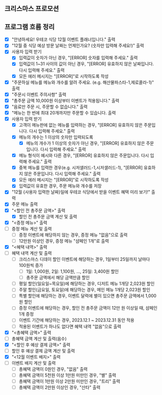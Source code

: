 ## 크리스마스 프로모션

## 프로그램 흐름 정리
- [x] "안녕하세요! 우테코 식당 12월 이벤트 플래너입니다." 출력
- [x] "12월 중 식당 예상 방문 날짜는 언제인가요? (숫자만 입력해 주세요!)" 출력
- [x] 사용자 입력 받기
    - [x] 입력값이 숫자가 아닌 경우, "[ERROR] 숫자를 입력해 주세요." 출력
    - [x] 입력값이 1~31 사이의 값이 아닌 경우, "[ERROR] 유효하지 않은 날짜입니다. 다시 입력해 주세요." 출력
  - [x] 모든 에러 메시지는 "[ERROR]"로 시작하도록 작성
- [x] "주문하실 메뉴를 메뉴와 개수를 알려 주세요. (e.g. 해산물파스타-1,제로콜라-1)" 출력
- [x] "주문시 이벤트 주의사항" 출력
- [x] "총주문 금액 10,000원 이상부터 이벤트가 적용됩니다." 출력
- [x] "음료만 주문 시, 주문할 수 없습니다." 출력
- [x] "메뉴는 한 번에 최대 20개까지만 주문할 수 있습니다. 출력
- [x] 사용자 입력 받기
  - [x] 고객이 메뉴판에 없는 메뉴를 입력하는 경우, "[ERROR] 유효하지 않은 주문입니다. 다시 입력해 주세요." 출력
  - [x] 메뉴의 개수는 1 이상의 숫자만 입력되도록
    - [x] 메뉴의 개수가 1 이상의 숫자가 아닌 경우, "[ERROR] 유효하지 않은 주문입니다. 다시 입력해 주세요." 출력
  - [x] 메뉴 형식이 예시와 다른 경우, "[ERROR] 유효하지 않은 주문입니다. 다시 입력해 주세요." 출력
  - [x] 중복 메뉴를 입력한 경우(e.g. 시저샐러드-1,시저샐러드-1), "[ERROR] 유효하지 않은 주문입니다. 다시 입력해 주세요." 출력
  - [x] 모든 에러 메시지는 "[ERROR]"로 시작하도록 작성
  - [x] 입력값이 유효한 경우, 주문 메뉴와 개수를 저장
- [x] "12월 {사용자 입력한 날짜}일에 우테코 식당에서 받을 이벤트 혜택 미리 보기!" 출력 
- [x] 주문 메뉴 출력
- [x] "<할인 전 총주문 금액>" 출력
  - [x] 할인 전 총주문 금액 계산 및 출력
- [x] "<증정 메뉴>" 출력
- [ ] 증정 메뉴 계산 및 출력
  - [ ] 증정 이벤트에 해당하지 않는 경우, 증정 메뉴 "없음"으로 출력
  - [ ] 12만원 이상인 경우, 증정 메뉴 "샴페인 1개"로 출력
- [x] "<혜택 내역>" 출력
- [ ] 혜택 내역 계산 및 출력
  - [ ] 크리스마스 디데이 할인 이벤트에 해당하는 경우, 1일부터 25일까지 날마다 100원씩 증가
    - [ ] 1일: 1,000원, 2일: 1,100원, ..., 25일: 3,400원 할인
    - [ ] 총주문 금액에서 해당 금액만큼 할인
  - [ ] 평일 할인(일요일~목요일)에 해당하는 경우, 디저트 메뉴 1개당 2,023원 할인
  - [ ] 주말 할인(금요일, 토요일)에 해당하는 경우, 메인 메뉴 1개당 2,023원 할인
  - [ ] 특별 할인에 해당하는 경우, 이벤트 달력에 별이 있으면 총주문 금액에서 1,000원 할인
  - [ ] 증정 이벤트에 해당하는 경우, 할인 전 총주문 금액이 12만 원 이상일 때, 샴페인 1개 증정
  - [ ] 이벤트 기간에 해당하는 경우, 2023.12.1 ~ 2023.12.31 동안 적용
  - [ ] 적용된 이벤트가 하나도 없다면 혜택 내역 "없음"으로 출력
- [x] "<총혜택 금액>" 출력
- [ ] 총혜택 금액 계산 및 출력(음수)
- [x] "<할인 후 예상 결제 금액>" 출력
- [ ] 할인 후 예상 결제 금액 계산 및 출력
- [x] "<12월 이벤트 배지>" 출력
- [ ] 이벤트 배지 계산 및 출력
  - [ ] 총혜택 금액이 0원인 경우, "없음" 출력
  - [ ] 총혜택 금액이 5천원 이상 1만원 미만인 경우, "별" 출력
  - [ ] 총혜택 금액이 1만원 이상 2만원 미만인 경우, "트리" 출력
  - [ ] 총혜택 금액이 2만원 이상인 경우, "산타" 출력
